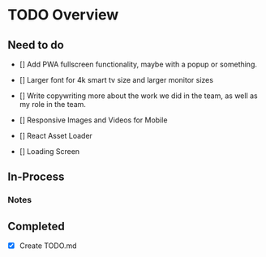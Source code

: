 # TODO Overview

## Need to do

- [] Add PWA fullscreen functionality, maybe with a popup or something.

- [] Larger font for 4k smart tv size and larger monitor sizes

- [] Write copywriting more about the work we did in the team, as well as my role in the team.

- [] Responsive Images and Videos for Mobile
- [] React Asset Loader
- [] Loading Screen


## In-Process

### Notes

## Completed

- [x] Create TODO.md